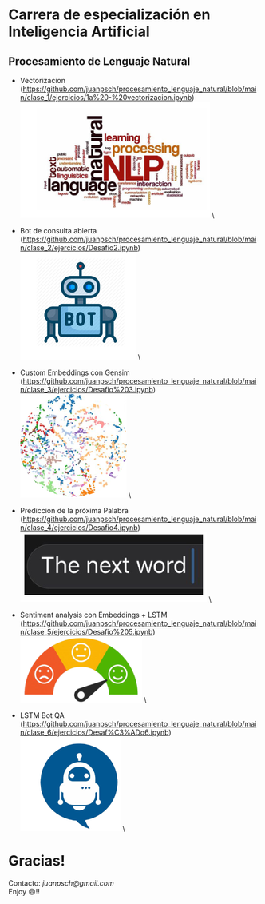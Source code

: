 # Carrera de especialización en Inteligencia Artificial
## Procesamiento de Lenguaje Natural

- Vectorizacion
(https://github.com/juanpsch/procesamiento_lenguaje_natural/blob/main/clase_1/ejercicios/1a%20-%20vectorizacion.ipynb)
\
![img1](images/Vectorization.png)
\

- Bot de consulta abierta
(https://github.com/juanpsch/procesamiento_lenguaje_natural/blob/main/clase_2/ejercicios/Desafio2.ipynb)
\
![img2](images/BotSimple.png)
\

- Custom Embeddings con Gensim
(https://github.com/juanpsch/procesamiento_lenguaje_natural/blob/main/clase_3/ejercicios/Desafio%203.ipynb)
\
![img3](images/Embeddings.png)
\

- Predicción de la próxima Palabra
(https://github.com/juanpsch/procesamiento_lenguaje_natural/blob/main/clase_4/ejercicios/Desafio4.ipynb)
\
![img4](images/TheNextWord.png)
\

- Sentiment analysis con Embeddings + LSTM
(https://github.com/juanpsch/procesamiento_lenguaje_natural/blob/main/clase_5/ejercicios/Desafio%205.ipynb)
\
![img5](images/sentiment_analysis2.png)
\

- LSTM Bot QA
(https://github.com/juanpsch/procesamiento_lenguaje_natural/blob/main/clase_6/ejercicios/Desaf%C3%ADo6.ipynb)
\
![img6](images/BotConversacional.png)
\


# Gracias!
Contacto: _juanpsch@gmail.com_ \
Enjoy :smile:!!


